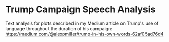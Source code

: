 # Trump Campaign Speech Analysis

Text analysis for plots described in my Medium article on Trump's use of language throughout the duration of his campaign: https://medium.com/@alexpmiller/trump-in-his-own-words-62af05ad76d4
